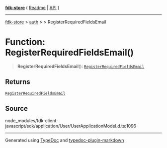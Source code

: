 [**fdk-store**](../../../README.md) ( [Readme](../../../README.md) \| [API](../../../API.md) )

---

[fdk-store](../../../API.md) > [auth](../../README.md) > [<internal>](../README.md) > RegisterRequiredFieldsEmail

# Function: RegisterRequiredFieldsEmail()

> **RegisterRequiredFieldsEmail**(): [`RegisterRequiredFieldsEmail`](../type-aliases/type-alias.RegisterRequiredFieldsEmail.md)

## Returns

[`RegisterRequiredFieldsEmail`](../type-aliases/type-alias.RegisterRequiredFieldsEmail.md)

## Source

node_modules/fdk-client-javascript/sdk/application/User/UserApplicationModel.d.ts:1096

---

Generated using [TypeDoc](https://typedoc.org/) and [typedoc-plugin-markdown](https://www.npmjs.com/package/typedoc-plugin-markdown)
